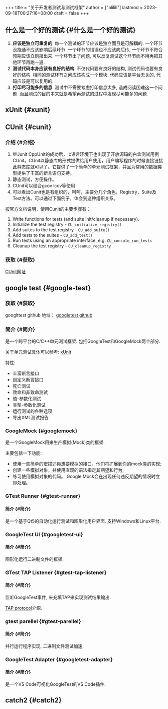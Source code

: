 +++
title = "关于开发者测试与测试框架"
author = ["alilili"]
lastmod = 2023-09-18T00:27:16+08:00
draft = false
+++

## 什么是一个好的测试 {#什么是一个好的测试}

1.  ****应该是独立可重复的****. 每一个测试的环节应该是独立而且是可解耦的. 一个环节没跑通不应该影响后续环节. 一个环节的错误也不应该向后传, 一个环节不符合预期应该立刻报出来. 一个环节出了问题, 可以反复测试这个环节而不用再把其他环节再跑一遍.
2.  ****测试代码本身应该有良好的结构****. 不仅代码要有良好的结构, 测试代码也要有良好的结构. 相同的测试环节之间应该构成一个模块. 代码应该是平台无关的, 代码应该是可以复用的.
3.  ****打印尽可能多的信息****. 测试中不需要考虑打印信息太多, 造成阅读困难这一个问题. 而且测试的目的本来就是希望再测试的过程中发现尽可能多的问题.


## xUnit {#xunit}


## CUnit {#cunit}


### 介绍 {#介绍}

1.  继Junit CppUnit的成功后， c语言环境下也出现了开放源码的白盒测试用例CUnit。CUnit以静态库的形式提供给用户使用，用户编写程序的时候直接链接此静态库就可以了。它提供了一个简单的单元测试框架，并且为常用的数据类型提供了丰富的断言语句支持。
2.  静态测试，方便操作。
3.  CUnit可以结合gcov lcov等使用
4.  可以看出Cunit也是有组织的，呵呵，主要分几个角色，Registry，Suite及Test方法。可以通过下面例子，体会到这种组织关系。

按官方文档说明，使用Cunit的主要步骤有：

1.  Write functions for tests (and suite init/cleanup if necessary).
2.  Initialize the test registry - `CU_initialize_registry()`
3.  Add suites to the test registry - `CU_add_suite()`
4.  Add tests to the suites - `CU_add_test()`
5.  Run tests using an appropriate interface, e.g. `CU_console_run_tests`
6.  Cleanup the test registry - `CU_cleanup_registry`


### 获取 {#获取}

[CUnit网址](http://cunit.sourceforge.net/)


## google test {#google-test}


### 获取 {#获取}

googlttest github 地址： [googletest github](https://github.com/google/googletest)


### 简介 {#简介}

是一个跨平台的C/C++单元测试框架. 包括GoogleTest和GoogleMock两个部分.

关于单元测试具体可以参考:
[xUnit](https://en.wikipedia.org/wiki/XUnit)

特性:

-   丰富断言接口
-   自定义断言接口
-   死亡测试
-   致命和非致命测试
-   值-参数化测试
-   类型-参数化测试
-   运行测试的各种选项
-   导出XML测试报告


### GoogleMock {#googlemock}

是一个GoogleMock用来生产模拟(Mock)类的框架.

主要包括一下功能:

-   使用一些简单的宏描述你想要模拟的接口，他们将扩展到你的mock类的实现;
-   创建一些模拟对象，并使用直观的语法指定其期望和行为;
-   练习使用模拟对象的代码。 Google Mock会在出现任何违反期望的情况时立即处理。


### GTest Runner {#gtest-runner}


#### 简介 {#简介}

是一个基于Qt5的自动化运行测试和图形化用户界面. 支持Windows和Linux平台.


### GoogleTest UI {#googletest-ui}


#### 简介 {#简介}

图形化运行二进制文件的框架.


### GTest TAP Listener {#gtest-tap-listener}


#### 简介 {#简介}

监听GoogleTest事件, 来充填TAP来实现测试结果输出.

[TAP protocol](https://en.wikipedia.org/wiki/Test_Anything_Protocol)介绍.


### gtest parellel {#gtest-parellel}


#### 简介 {#简介}

并行运行程序实现, 二进制文件测试加速.


### GoogleTest Adapter {#googletest-adapter}


#### 简介 {#简介}

是一个VS Code可视化GoogleTest的VS Code插件.


## catch2 {#catch2}
